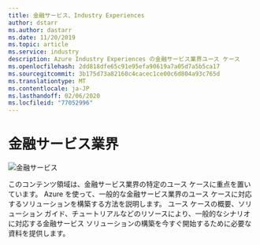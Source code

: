 ```yaml
---
title: 金融サービス、Industry Experiences
author: dstarr
ms.author: dastarr
ms.date: 11/20/2019
ms.topic: article
ms.service: industry
description: Azure Industry Experiences の金融サービス業界ユース ケース
ms.openlocfilehash: 2dd818dfe65c91e95efa90619a7a05d7a5b5ca17
ms.sourcegitcommit: 3b175d73a82160c4cacec1ce00c6d804a93c765d
ms.translationtype: MT
ms.contentlocale: ja-JP
ms.lasthandoff: 02/06/2020
ms.locfileid: "77052996"
---
```

# <a name="financial-services-industry"></a>金融サービス業界

![金融サービス](./assets/index-assets/financial-services.png)

このコンテンツ領域は、金融サービス業界の特定のユース ケースに重点を置いています。 Azure を使って、一般的な金融サービス業界のユース ケースに対応するソリューションを構築する方法を説明します。 ユース ケースの概要、ソリューション ガイド、チュートリアルなどのリソースにより、一般的なシナリオに対応する金融サービス ソリューションの構築を今すぐ開始するために必要な資料を提供します。
